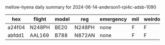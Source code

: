 mellow-hyena daily summary for 2024-06-14-anderson1-rpi4c-adsb-1090

|hex|flight|model|reg|emergency|mil|weirdo|
|--|--|--|--|--|--|--|
|a24f04|N248PH|BE20|N248PH|none|F|F|
|abfdd1|AAL169|B788|N872AN|none|F|F|
